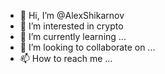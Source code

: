 - 👋 Hi, I’m @AlexShikarnov
- 👀 I’m interested in crypto
- 🌱 I’m currently learning ...
- 💞️ I’m looking to collaborate on ...
- 📫 How to reach me ...

<!---
AlexShikarnov/AlexShikarnov is a ✨ special ✨ repository because its `README.md` (this file) appears on your GitHub profile.
You can click the Preview link to take a look at your changes.
--->
